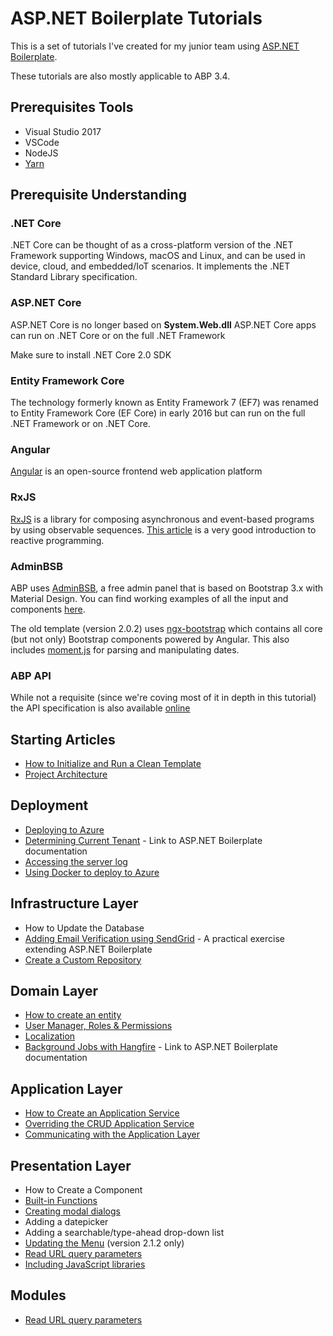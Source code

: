 # ASP\.NET Boilerplate Tutorials
This is a set of tutorials I've created for my junior team using [ASP\.NET Boilerplate](https://www.aspnetboilerplate.com).

These tutorials are also mostly applicable to ABP 3.4.

## Prerequisites Tools
* Visual Studio 2017
* VSCode
* NodeJS
* [Yarn](https://yarnpkg.com)

## Prerequisite Understanding
### \.NET Core
\.NET Core can be thought of as a cross-platform version of the \.NET Framework supporting Windows, macOS and Linux, and can be used in device, cloud, and embedded/IoT scenarios. It implements the \.NET Standard Library specification.

### ASP\.NET Core
ASP\.NET Core is no longer based on __System.Web.dll__
ASP\.NET Core apps can run on \.NET Core or on the full \.NET Framework

Make sure to install .NET Core 2.0 SDK

### Entity Framework Core
The technology formerly known as Entity Framework 7 (EF7) was renamed to Entity Framework Core (EF Core) in early 2016 but can run on the full \.NET Framework or on \.NET Core.

### Angular
[Angular](http://angular.io) is an open-source frontend web application platform

### RxJS
[RxJS](http://reactivex.io/rxjs/) is a library for composing asynchronous and event-based programs by using observable sequences. [This article](https://gist.github.com/staltz/868e7e9bc2a7b8c1f754) is a very good introduction to reactive programming.

### AdminBSB
ABP uses [AdminBSB](https://github.com/gurayyarar/AdminBSBMaterialDesign), a free admin panel that is based on Bootstrap 3.x with Material Design. You can find working examples of all the input and components [here](https://gurayyarar.github.io/AdminBSBMaterialDesign/index.html).

The old template (version 2.0.2)  uses [ngx-bootstrap](http://valor-software.com/ngx-bootstrap/#/) which contains all core (but not only) Bootstrap components powered by Angular. This also includes [moment.js](http://momentjs.com/) for parsing and manipulating dates.

### ABP API
While not a requisite (since we're coving most of it in depth in this tutorial) the API specification is also available [online](https://aspnetboilerplate.com/api-docs/html/R_Project_Documentation.htm)

## Starting Articles
* [How to Initialize and Run a Clean Template](cleantemplate.md)
* [Project Architecture](projectarchitecture.md)

## Deployment
* [Deploying to Azure](deployment.md)
* [Determining Current Tenant](https://aspnetboilerplate.com/Pages/Documents/Multi-Tenancy#determining-current-tenant) - Link to ASP.NET Boilerplate documentation
* [Accessing the server log](azurelogs.md)
* [Using Docker to deploy to Azure](docker212.md)

## Infrastructure Layer
* How to Update the Database
* [Adding Email Verification using SendGrid](emailverification.md) - A practical exercise extending ASP\.NET Boilerplate
* [Create a Custom Repository](customrepos.md)

## Domain Layer
* [How to create an entity](entity.md)
* [User Manager, Roles & Permissions](usermanager.md)
* [Localization](localization.md)
* [Background Jobs with Hangfire](https://aspnetboilerplate.com/Pages/Documents/Hangfire-Integration) - Link to ASP.NET Boilerplate documentation

## Application Layer
* [How to Create an Application Service](applicationservice.md)
* [Overriding the CRUD Application Service](crudappservice.md)
* [Communicating with the Application Layer](restapi.md)

## Presentation Layer
* How to Create a Component
* [Built-in Functions](angularbuiltin.md)
* [Creating modal dialogs](modals.md)
* Adding a datepicker
* Adding a searchable/type-ahead drop-down list
* [Updating the Menu](menu212.md) (version 2.1.2 only)
* [Read URL query parameters](routing.md)
* [Including JavaScript libraries](libraries.md)

## Modules
* [Read URL query parameters](routing.md)
